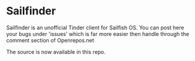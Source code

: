 # Sailfinder
Sailfinder is an unofficial Tinder client for Sailfish OS.
You can post here your bugs under 'issues' which is far more easier then handle through the comment section of Openrepos.net

The source is now available in this repo.
